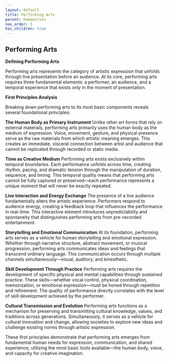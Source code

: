 ```yaml
---
layout: default
title: Performing Arts
parent: Humanities
nav_order: 5
has_children: true
---
```

## Performing Arts

**Defining Performing Arts**

Performing arts represents the category of artistic expression that unfolds through live presentation before an audience. At its core, performing arts requires three fundamental elements: a performer, an audience, and a temporal experience that exists only in the moment of presentation.

**First Principles Analysis**

Breaking down performing arts to its most basic components reveals several foundational principles:

**The Human Body as Primary Instrument**
Unlike other art forms that rely on external materials, performing arts primarily uses the human body as the medium of expression. Voice, movement, gesture, and physical presence serve as the raw materials from which artistic meaning emerges. This creates an immediate, visceral connection between artist and audience that cannot be replicated through recorded or static media.

**Time as Creative Medium**
Performing arts exists exclusively within temporal boundaries. Each performance unfolds across time, creating rhythm, pacing, and dramatic tension through the manipulation of duration, sequence, and timing. This temporal quality means that performing arts cannot be fully captured or preserved—each performance represents a unique moment that will never be exactly repeated.

**Live Interaction and Energy Exchange**
The presence of a live audience fundamentally alters the artistic experience. Performers respond to audience energy, creating a feedback loop that influences the performance in real-time. This interactive element introduces unpredictability and spontaneity that distinguishes performing arts from pre-recorded entertainment.

**Storytelling and Emotional Communication**
At its foundation, performing arts serves as a vehicle for human storytelling and emotional expression. Whether through narrative structure, abstract movement, or musical progression, performing arts communicates ideas and feelings that transcend ordinary language. This communication occurs through multiple channels simultaneously—visual, auditory, and kinesthetic.

**Skill Development Through Practice**
Performing arts requires the development of specific physical and mental capabilities through sustained practice. These skills—whether vocal control, physical coordination, memorization, or emotional expression—must be honed through repetition and refinement. The quality of performance directly correlates with the level of skill development achieved by the performer.

**Cultural Transmission and Evolution**
Performing arts functions as a mechanism for preserving and transmitting cultural knowledge, values, and traditions across generations. Simultaneously, it serves as a vehicle for cultural innovation and change, allowing societies to explore new ideas and challenge existing norms through artistic expression.

These first principles demonstrate that performing arts emerges from fundamental human needs for expression, communication, and shared experience, utilizing the most basic tools available—the human body, voice, and capacity for creative imagination.
